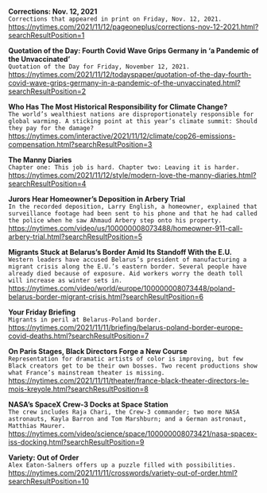 **Corrections: Nov. 12, 2021**\
`Corrections that appeared in print on Friday, Nov. 12, 2021.`\
https://nytimes.com/2021/11/12/pageoneplus/corrections-nov-12-2021.html?searchResultPosition=1

**Quotation of the Day: Fourth Covid Wave Grips Germany in ‘a Pandemic of the Unvaccinated’**\
`Quotation of the Day for Friday, November 12, 2021.`\
https://nytimes.com/2021/11/12/todayspaper/quotation-of-the-day-fourth-covid-wave-grips-germany-in-a-pandemic-of-the-unvaccinated.html?searchResultPosition=2

**Who Has The Most Historical Responsibility for Climate Change?**\
`The world’s wealthiest nations are disproportionately responsible for global warming. A sticking point at this year’s climate summit: Should they pay for the damage?`\
https://nytimes.com/interactive/2021/11/12/climate/cop26-emissions-compensation.html?searchResultPosition=3

**The Manny Diaries**\
`Chapter one: This job is hard. Chapter two: Leaving it is harder.`\
https://nytimes.com/2021/11/12/style/modern-love-the-manny-diaries.html?searchResultPosition=4

**Jurors Hear Homeowner’s Deposition in Arbery Trial**\
`In the recorded deposition, Larry English, a homeowner, explained that surveillance footage had been sent to his phone and that he had called the police when he saw Ahmaud Arbery step onto his property.`\
https://nytimes.com/video/us/100000008073488/homeowner-911-call-arbery-trial.html?searchResultPosition=5

**Migrants Stuck at Belarus’s Border Amid Its Standoff With the E.U.**\
`Western leaders have accused Belarus’s president of manufacturing a migrant crisis along the E.U.’s eastern border. Several people have already died because of exposure. Aid workers worry the death toll will increase as winter sets in.`\
https://nytimes.com/video/world/europe/100000008073448/poland-belarus-border-migrant-crisis.html?searchResultPosition=6

**Your Friday Briefing**\
`Migrants in peril at Belarus-Poland border.`\
https://nytimes.com/2021/11/11/briefing/belarus-poland-border-europe-covid-deaths.html?searchResultPosition=7

**On Paris Stages, Black Directors Forge a New Course**\
`Representation for dramatic artists of color is improving, but few Black creators get to be their own bosses. Two recent productions show what France’s mainstream theater is missing.`\
https://nytimes.com/2021/11/11/theater/france-black-theater-directors-le-mois-kreyole.html?searchResultPosition=8

**NASA’s SpaceX Crew-3 Docks at Space Station**\
`The crew includes Raja Chari, the Crew-3 commander; two more NASA astronauts, Kayla Barron and Tom Marshburn; and a German astronaut, Matthias Maurer.`\
https://nytimes.com/video/science/space/100000008073421/nasa-spacex-iss-docking.html?searchResultPosition=9

**Variety: Out of Order**\
`Alex Eaton-Salners offers up a puzzle filled with possibilities.`\
https://nytimes.com/2021/11/11/crosswords/variety-out-of-order.html?searchResultPosition=10


